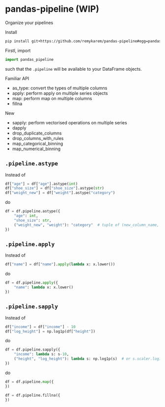 # pandas-pipeline (WIP)

Organize your pipelines

Install

```bash
pip install git+https://github.com/remykarem/pandas-pipeline#egg=pandas-pipeline
```

Firstl, import

```python
import pandas_pipeline
```

such that the `.pipeline` will be available to your DataFrame objects. 

Familiar API

* as_type: convert the types of multiple columns
* apply: perform apply on multiple series objects
* map: perform map on multiple columns
* fillna

New

* sapply: perform vectorised operations on multiple series
* dapply
* drop_duplicate_columns
* drop_columns_with_rules
* map_categorical_binning
* map_numerical_binning

## `.pipeline.astype`

Instead of

```python
df["age"] = df["age"].astype(int)
df["shoe_size"] = df["shoe_size"].astype(str)
df["weight_new"] = df["weight"].astype("category")
```

do

```python
df = df.pipeline.astype({
    "age": int,
    "shoe_size": str,
    ("weight_new", "weight"): "category"  # tuple of (new_column_name, old_column_name)
})
```

## `.pipeline.apply`

Instead of

```python
df["name"] = df["name"].apply(lambda x: x.lower())
```

do

```python
df = df.pipeline.apply({
    "name": lambda x: x.lower()
})
```

## `.pipeline.sapply`

Instead of

```python
df["income"] = df["income"] - 10
df["log_height"] = np.log1p(df["height"])
```
do

```python
df = df.pipeline.sapply({
    "income": lambda s: s-10,
    ("height", "log_height"): lambda s: np.log1p(s)  # or s.scaler.log1p()
})
```

do

```python
df = df.pipeline.map({
})
```

```python
df = df.pipeline.fillna({
})
```
